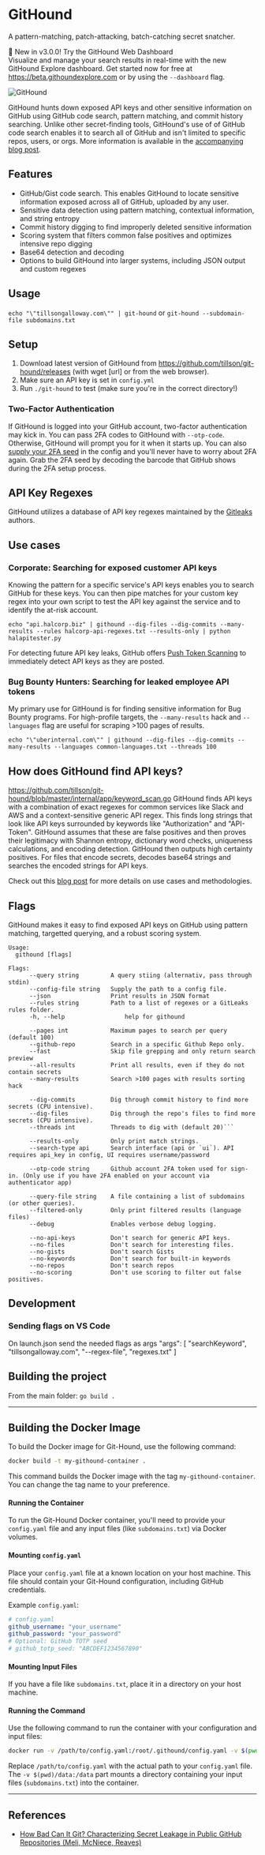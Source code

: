 # GitHound

A pattern-matching, patch-attacking, batch-catching secret snatcher.


🚀 New in v3.0.0! Try the GitHound Web Dashboard  
Visualize and manage your search results in real-time with the new GitHound Explore dashboard.  Get started now for free at https://beta.githoundexplore.com or by using the `--dashboard` flag.



![GitHound](assets/logo.png)

GitHound hunts down exposed API keys and other sensitive information on GitHub using GitHub code search, pattern matching, and commit history searching. Unlike other secret-finding tools, GitHound's use of of GitHub code search enables it to search all of GitHub and isn't limited to specific repos, users, or orgs.
More information is available in the [accompanying blog post](https://tillsongalloway.com/finding-sensitive-information-on-github/).

## Features

- GitHub/Gist code search. This enables GitHound to locate sensitive information exposed across all of GitHub, uploaded by any user.
- Sensitive data detection using pattern matching, contextual information, and string entropy
- Commit history digging to find improperly deleted sensitive information
- Scoring system that filters common false positives and optimizes intensive repo digging
- Base64 detection and decoding
- Options to build GitHound into larger systems, including JSON output and custom regexes

## Usage

`echo "\"tillsongalloway.com\"" | git-hound` or `git-hound --subdomain-file subdomains.txt`

## Setup

1. Download latest version of GitHound from https://github.com/tillson/git-hound/releases (with wget [url] or from the web browser).
2. Make sure an API key is set in `config.yml`
4. Run `./git-hound` to test (make sure you're in the correct directory!)

### Two-Factor Authentication

If GitHound is logged into your GitHub account, two-factor authentication may kick in. You can pass 2FA codes to GitHound with `--otp-code`.
Otherwise, GitHound will prompt you for it when it starts up.
You can also [supply your 2FA seed](https://github.com/tillson/git-hound/pull/24) in the config and you'll never have to worry about 2FA again.
Grab the 2FA seed by decoding the barcode that GitHub shows during the 2FA setup process.

## API Key Regexes
GitHound utilizes a database of API key regexes maintained by the [Gitleaks](https://github.com/zricethezav/gitleaks) authors.

## Use cases

### Corporate: Searching for exposed customer API keys

Knowing the pattern for a specific service's API keys enables you to search GitHub for these keys. You can then pipe matches for your custom key regex into your own script to test the API key against the service and to identify the at-risk account.

`echo "api.halcorp.biz" | githound --dig-files --dig-commits --many-results --rules halcorp-api-regexes.txt --results-only | python halapitester.py`

For detecting future API key leaks, GitHub offers [Push Token Scanning](https://help.github.com/en/articles/about-token-scanning) to immediately detect API keys as they are posted.

### Bug Bounty Hunters: Searching for leaked employee API tokens

My primary use for GitHound is for finding sensitive information for Bug Bounty programs. For high-profile targets, the `--many-results` hack and `--languages` flag are useful for scraping >100 pages of results.

`echo "\"uberinternal.com\"" | githound --dig-files --dig-commits --many-results --languages common-languages.txt --threads 100`

## How does GitHound find API keys?

https://github.com/tillson/git-hound/blob/master/internal/app/keyword_scan.go
GitHound finds API keys with a combination of exact regexes for common services like Slack and AWS and a context-sensitive generic API regex. This finds long strings that look like API keys surrounded by keywords like "Authorization" and "API-Token". GitHound assumes that these are false positives and then proves their legitimacy with Shannon entropy, dictionary word checks, uniqueness calculations, and encoding detection. GitHound then outputs high certainty positives.
For files that encode secrets, decodes base64 strings and searches the encoded strings for API keys.

Check out this [blog post](https://tillsongalloway.com/finding-sensitive-information-on-github/) for more details on use cases and methodologies.

## Flags
GitHound makes it easy to find exposed API keys on GitHub using pattern matching, targetted querying, and a robust scoring system.
```
Usage:
  githound [flags]

Flags:
      --query string         A query stiing (alternativ, pass through stdin)
      --config-file string   Supply the path to a config file.
      --json                 Print results in JSON format
      --rules string         Path to a list of regexes or a GitLeaks rules folder.
      -h, --help                 help for githound

      --pages int            Maximum pages to search per query (default 100)
      --github-repo          Search in a specific Github Repo only.
      --fast                 Skip file grepping and only return search preview
      --all-results          Print all results, even if they do not contain secrets
      --many-results         Search >100 pages with results sorting hack

      --dig-commits          Dig through commit history to find more secrets (CPU intensive).
      --dig-files            Dig through the repo's files to find more secrets (CPU intensive).
      --threads int          Threads to dig with (default 20)```

      --results-only         Only print match strings.
      --search-type api      Search interface (api or `ui`). API requires api_key in config, UI requires username/password

      --otp-code string      Github account 2FA token used for sign-in. (Only use if you have 2FA enabled on your account via authenticator app)

      --query-file string    A file containing a list of subdomains (or other queries).
      --filtered-only        Only print filtered results (language files)
      --debug                Enables verbose debug logging.
  
      --no-api-keys          Don't search for generic API keys.
      --no-files             Don't search for interesting files.
      --no-gists             Don't search Gists
      --no-keywords          Don't search for built-in keywords
      --no-repos             Don't search repos
      --no-scoring           Don't use scoring to filter out false positives.
```

## Development
### Sending flags on VS Code

On launch.json send the needed flags as args
"args": [
"searchKeyword",
"tillsongalloway.com",
"--regex-file",
"regexes.txt"
]

## Building the project

From the main folder: `go build .`

---

## Building the Docker Image
To build the Docker image for Git-Hound, use the following command:

```bash
docker build -t my-githound-container .
```

This command builds the Docker image with the tag `my-githound-container`. You can change the tag name to your preference.

#### Running the Container
To run the Git-Hound Docker container, you'll need to provide your `config.yaml` file and any input files (like `subdomains.txt`) via Docker volumes.

#### Mounting `config.yaml`
Place your `config.yaml` file at a known location on your host machine. This file should contain your Git-Hound configuration, including GitHub credentials.

Example `config.yaml`:

```yaml
# config.yaml
github_username: "your_username"
github_password: "your_password"
# Optional: GitHub TOTP seed
# github_totp_seed: "ABCDEF1234567890"
```

#### Mounting Input Files
If you have a file like `subdomains.txt`, place it in a directory on your host machine.

#### Running the Command
Use the following command to run the container with your configuration and input files:

```bash
docker run -v /path/to/config.yaml:/root/.githound/config.yaml -v $(pwd)/data:/data my-githound-container --subdomain-file /data/subdomains.txt
```

Replace `/path/to/config.yaml` with the actual path to your `config.yaml` file. The `-v $(pwd)/data:/data` part mounts a directory containing your input files (`subdomains.txt`) into the container.

---

## References

- [How Bad Can It Git? Characterizing Secret Leakage in Public GitHub Repositories (Meli, McNiece, Reaves)](https://www.ndss-symposium.org/wp-content/uploads/2019/02/ndss2019_04B-3_Meli_paper.pdf)
